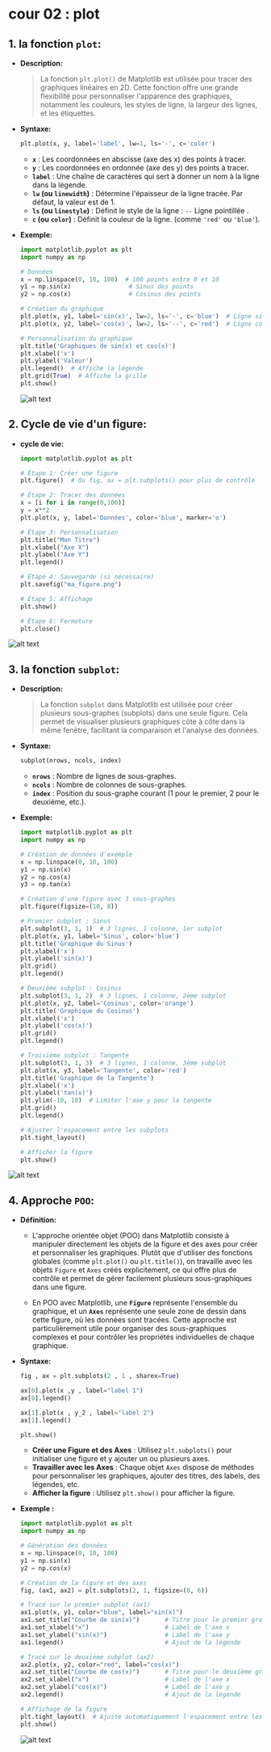 # cour 02 : **plot**

## 1. **la fonction `plot`:**

-   **Description:**

    > La fonction `plt.plot()` de Matplotlib est utilisée pour tracer des graphiques linéaires en 2D. Cette fonction offre une grande flexibilité pour personnaliser l'apparence des graphiques, notamment les couleurs, les styles de ligne, la largeur des lignes, et les étiquettes.

-   **Syntaxe:**

    ```python
    plt.plot(x, y, label='label', lw=1, ls='-', c='color')
    ```

    -   **`x`** : Les coordonnées en abscisse (axe des x) des points à tracer.
    -   **`y`** : Les coordonnées en ordonnée (axe des y) des points à tracer.
    -   **`label`** : Une chaîne de caractères qui sert à donner un nom à la ligne dans la légende.
    -   **`lw` (ou `linewidth`)** : Détermine l'épaisseur de la ligne tracée. Par défaut, la valeur est de 1.
    -   **`ls` (ou `linestyle`)** : Définit le style de la ligne : `--` Ligne pointillée .
    -   **`c` (ou `color`)** : Définit la couleur de la ligne. (comme `'red'` ou `'blue'`).

-   **Exemple:**

    ```python
    import matplotlib.pyplot as plt
    import numpy as np

    # Données
    x = np.linspace(0, 10, 100)  # 100 points entre 0 et 10
    y1 = np.sin(x)                # Sinus des points
    y2 = np.cos(x)                # Cosinus des points

    # Création du graphique
    plt.plot(x, y1, label='sin(x)', lw=2, ls='-', c='blue')  # Ligne sin(x)
    plt.plot(x, y2, label='cos(x)', lw=2, ls='--', c='red')  # Ligne cos(x)

    # Personnalisation du graphique
    plt.title('Graphiques de sin(x) et cos(x)')
    plt.xlabel('x')
    plt.ylabel('Valeur')
    plt.legend()  # Affiche la légende
    plt.grid(True)  # Affiche la grille
    plt.show()
    ```

    ![alt text](image.png)

## 2. **Cycle de vie d'un figure:**

-   **cycle de vie:**

    ```python
    import matplotlib.pyplot as plt

    # Étape 1: Créer une figure
    plt.figure()  # Ou fig, ax = plt.subplots() pour plus de contrôle

    # Étape 2: Tracer des données
    x = [i for i in range(0,100)]
    y = x**2
    plt.plot(x, y, label='Données', color='blue', marker='o')

    # Étape 3: Personnalisation
    plt.title("Mon Titre")
    plt.xlabel("Axe X")
    plt.ylabel("Axe Y")
    plt.legend()

    # Étape 4: Sauvegarde (si nécessaire)
    plt.savefig("ma_figure.png")

    # Étape 5: Affichage
    plt.show()

    # Étape 6: Fermeture
    plt.close()
    ```

![alt text](image-1.png)

## 3. **la fonction `subplot`:**

-   **Description:**

    > La fonction `subplot` dans Matplotlib est utilisée pour créer plusieurs sous-graphes (subplots) dans une seule figure. Cela permet de visualiser plusieurs graphiques côte à côte dans la même fenêtre, facilitant la comparaison et l'analyse des données.

-   **Syntaxe:**

    ```python
    subplot(nrows, ncols, index)
    ```

    -   **`nrows`** : Nombre de lignes de sous-graphes.
    -   **`ncols`** : Nombre de colonnes de sous-graphes.
    -   **`index`** : Position du sous-graphe courant (1 pour le premier, 2 pour le deuxième, etc.).

-   **Exemple:**

    ```python
    import matplotlib.pyplot as plt
    import numpy as np

    # Création de données d'exemple
    x = np.linspace(0, 10, 100)
    y1 = np.sin(x)
    y2 = np.cos(x)
    y3 = np.tan(x)

    # Création d'une figure avec 3 sous-graphes
    plt.figure(figsize=(10, 8))

    # Premier subplot : Sinus
    plt.subplot(3, 1, 1)  # 3 lignes, 1 colonne, 1er subplot
    plt.plot(x, y1, label='Sinus', color='blue')
    plt.title('Graphique du Sinus')
    plt.xlabel('x')
    plt.ylabel('sin(x)')
    plt.grid()
    plt.legend()

    # Deuxième subplot : Cosinus
    plt.subplot(3, 1, 2)  # 3 lignes, 1 colonne, 2ème subplot
    plt.plot(x, y2, label='Cosinus', color='orange')
    plt.title('Graphique du Cosinus')
    plt.xlabel('x')
    plt.ylabel('cos(x)')
    plt.grid()
    plt.legend()

    # Troisième subplot : Tangente
    plt.subplot(3, 1, 3)  # 3 lignes, 1 colonne, 3ème subplot
    plt.plot(x, y3, label='Tangente', color='red')
    plt.title('Graphique de la Tangente')
    plt.xlabel('x')
    plt.ylabel('tan(x)')
    plt.ylim(-10, 10)  # Limiter l'axe y pour la tangente
    plt.grid()
    plt.legend()

    # Ajuster l'espacement entre les subplots
    plt.tight_layout()

    # Afficher la figure
    plt.show()
    ```

![alt text](image-2.png)

## 4. **Approche `POO`:**

-   **Définition:**

    -   L'approche orientée objet (POO) dans Matplotlib consiste à manipuler directement les objets de la figure et des axes pour créer et personnaliser les graphiques. Plutôt que d'utiliser des fonctions globales (comme `plt.plot()` ou `plt.title()`), on travaille avec les objets `Figure` et `Axes` créés explicitement, ce qui offre plus de contrôle et permet de gérer facilement plusieurs sous-graphiques dans une figure.

    -   En POO avec Matplotlib, une **`Figure`** représente l'ensemble du graphique, et un **`Axes`** représente une seule zone de dessin dans cette figure, où les données sont tracées. Cette approche est particulièrement utile pour organiser des sous-graphiques complexes et pour contrôler les propriétés individuelles de chaque graphique.

-   **Syntaxe:**

    ```py
    fig , ax = plt.subplots(2 , 1 , sharex=True)

    ax[0].plot(x ,y , label="label 1")
    ax[0].legend()

    ax[1].plot(x , y_2 , label="label 2")
    ax[1].legend()

    plt.show()
    ```

    -   **Créer une Figure et des Axes** : Utilisez `plt.subplots()` pour initialiser une figure et y ajouter un ou plusieurs axes.
    -   **Travailler avec les Axes** : Chaque objet `Axes` dispose de méthodes pour personnaliser les graphiques, ajouter des titres, des labels, des légendes, etc.
    -   **Afficher la figure** : Utilisez `plt.show()` pour afficher la figure.

-   **Exemple :**

    ```python
    import matplotlib.pyplot as plt
    import numpy as np

    # Génération des données
    x = np.linspace(0, 10, 100)
    y1 = np.sin(x)
    y2 = np.cos(x)

    # Création de la figure et des axes
    fig, (ax1, ax2) = plt.subplots(2, 1, figsize=(8, 6))

    # Tracé sur le premier subplot (ax1)
    ax1.plot(x, y1, color="blue", label="sin(x)")
    ax1.set_title("Courbe de sin(x)")       # Titre pour le premier graphique
    ax1.set_xlabel("x")                     # Label de l'axe x
    ax1.set_ylabel("sin(x)")                # Label de l'axe y
    ax1.legend()                            # Ajout de la légende

    # Tracé sur le deuxième subplot (ax2)
    ax2.plot(x, y2, color="red", label="cos(x)")
    ax2.set_title("Courbe de cos(x)")       # Titre pour le deuxième graphique
    ax2.set_xlabel("x")                     # Label de l'axe x
    ax2.set_ylabel("cos(x)")                # Label de l'axe y
    ax2.legend()                            # Ajout de la légende

    # Affichage de la figure
    plt.tight_layout()  # Ajuste automatiquement l'espacement entre les subplots
    plt.show()
    ```

    ![alt text](image-3.png)
